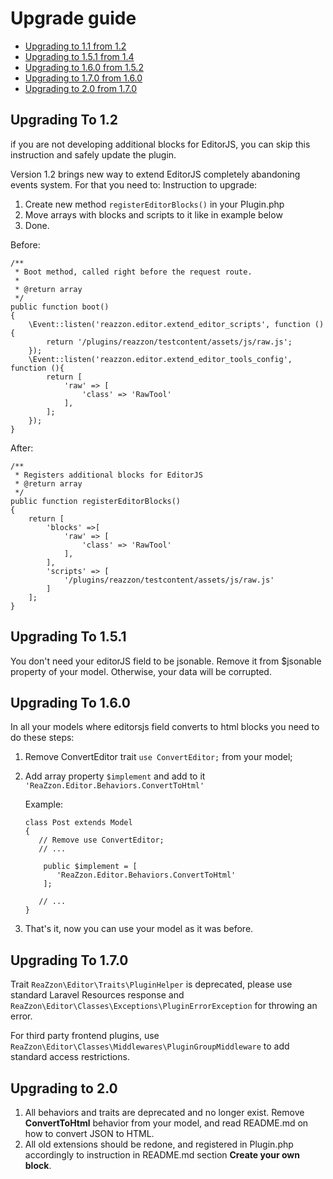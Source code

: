 # Upgrade guide

- [Upgrading to 1.1 from 1.2](#upgrade-1.2)
- [Upgrading to 1.5.1 from 1.4](#upgrade-1.5.1)
- [Upgrading to 1.6.0 from 1.5.2](#upgrade-1.6.0)
- [Upgrading to 1.7.0 from 1.6.0](#upgrade-1.7.0)
- [Upgrading to 2.0 from 1.7.0](#upgrade-2.0)

<a name="upgrade-1.2"></a>
## Upgrading To 1.2

if you are not developing additional blocks for EditorJS, you can skip this instruction and safely update the plugin.


Version 1.2 brings new way to extend EditorJS completely abandoning events system.
For that you need to:
Instruction to upgrade:
1. Create new method `registerEditorBlocks()` in your Plugin.php
2. Move arrays with blocks and scripts to it like in example below
3. Done.

Before:
```
/**
 * Boot method, called right before the request route.
 *
 * @return array
 */
public function boot()
{
    \Event::listen('reazzon.editor.extend_editor_scripts', function (){
        return '/plugins/reazzon/testcontent/assets/js/raw.js';
    });
    \Event::listen('reazzon.editor.extend_editor_tools_config', function (){
        return [
            'raw' => [
                'class' => 'RawTool'
            ],
        ];
    });
}
```
After:
```
/**
 * Registers additional blocks for EditorJS
 * @return array
 */
public function registerEditorBlocks()
{
    return [
        'blocks' =>[
            'raw' => [
                'class' => 'RawTool'
            ],
        ],
        'scripts' => [
            '/plugins/reazzon/testcontent/assets/js/raw.js'
        ]
    ];
}
```

<a name="upgrade-1.5.1"></a>
## Upgrading To 1.5.1

You don't need your editorJS field to be jsonable. Remove it from $jsonable property of your model. Otherwise, your data will be corrupted.

<a name="upgrade-1.6.0"></a>
## Upgrading To 1.6.0

In all your models where editorsjs field converts to html blocks you need to do these steps:

1. Remove ConvertEditor trait `use ConvertEditor;` from your model;
2. Add array property `$implement` and add to it `'ReaZzon.Editor.Behaviors.ConvertToHtml'`

   Example:
    ```
    class Post extends Model
    {
       // Remove use ConvertEditor;
       // ...

        public $implement = [
           'ReaZzon.Editor.Behaviors.ConvertToHtml'
        ];

       // ...
    }
    ```

3. That's it, now you can use your model as it was before.

<a name="upgrade-1.7.0"></a>
## Upgrading To 1.7.0

Trait `ReaZzon\Editor\Traits\PluginHelper` is deprecated, please use standard Laravel Resources response and `ReaZzon\Editor\Classes\Exceptions\PluginErrorException` for throwing an error.

For third party frontend plugins, use `ReaZzon\Editor\Classes\Middlewares\PluginGroupMiddleware` to add standard access restrictions.

<a name="upgrade-2.0"></a>
## Upgrading to 2.0

1. All behaviors and traits are deprecated and no longer exist. Remove **ConvertToHtml** behavior from your model, and read README.md on how to convert JSON to HTML.
2. All old extensions should be redone, and registered in Plugin.php accordingly to instruction in README.md section **Create your own block**.
